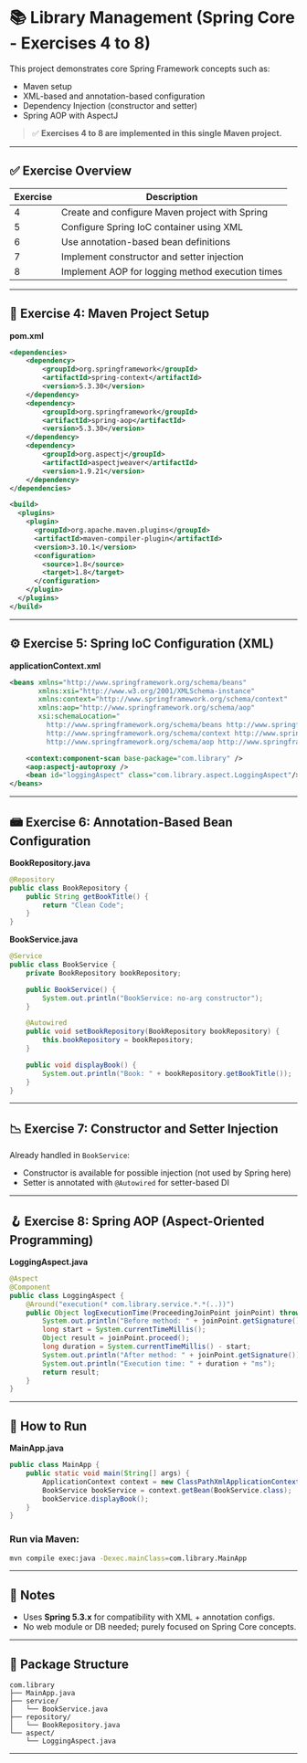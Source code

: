 # 📚 Library Management (Spring Core - Exercises 4 to 8)

This project demonstrates core Spring Framework concepts such as:

* Maven setup
* XML-based and annotation-based configuration
* Dependency Injection (constructor and setter)
* Spring AOP with AspectJ

> ✅ **Exercises 4 to 8 are implemented in this single Maven project.**

---

## ✅ Exercise Overview

| Exercise | Description                                      |
| -------- | ------------------------------------------------ |
| 4        | Create and configure Maven project with Spring   |
| 5        | Configure Spring IoC container using XML         |
| 6        | Use annotation-based bean definitions            |
| 7        | Implement constructor and setter injection       |
| 8        | Implement AOP for logging method execution times |

---

## 🧹 Exercise 4: Maven Project Setup

**pom.xml**

```xml
<dependencies>
    <dependency>
        <groupId>org.springframework</groupId>
        <artifactId>spring-context</artifactId>
        <version>5.3.30</version>
    </dependency>
    <dependency>
        <groupId>org.springframework</groupId>
        <artifactId>spring-aop</artifactId>
        <version>5.3.30</version>
    </dependency>
    <dependency>
        <groupId>org.aspectj</groupId>
        <artifactId>aspectjweaver</artifactId>
        <version>1.9.21</version>
    </dependency>
</dependencies>

<build>
  <plugins>
    <plugin>
      <groupId>org.apache.maven.plugins</groupId>
      <artifactId>maven-compiler-plugin</artifactId>
      <version>3.10.1</version>
      <configuration>
        <source>1.8</source>
        <target>1.8</target>
      </configuration>
    </plugin>
  </plugins>
</build>
```

---

## ⚙️ Exercise 5: Spring IoC Configuration (XML)

**applicationContext.xml**

```xml
<beans xmlns="http://www.springframework.org/schema/beans"
       xmlns:xsi="http://www.w3.org/2001/XMLSchema-instance"
       xmlns:context="http://www.springframework.org/schema/context"
       xmlns:aop="http://www.springframework.org/schema/aop"
       xsi:schemaLocation="
         http://www.springframework.org/schema/beans http://www.springframework.org/schema/beans/spring-beans.xsd
         http://www.springframework.org/schema/context http://www.springframework.org/schema/context/spring-context.xsd
         http://www.springframework.org/schema/aop http://www.springframework.org/schema/aop/spring-aop.xsd">

    <context:component-scan base-package="com.library" />
    <aop:aspectj-autoproxy />
    <bean id="loggingAspect" class="com.library.aspect.LoggingAspect"/>
</beans>
```

---

## 📾 Exercise 6: Annotation-Based Bean Configuration

**BookRepository.java**

```java
@Repository
public class BookRepository {
    public String getBookTitle() {
        return "Clean Code";
    }
}
```

**BookService.java**

```java
@Service
public class BookService {
    private BookRepository bookRepository;

    public BookService() {
        System.out.println("BookService: no-arg constructor");
    }

    @Autowired
    public void setBookRepository(BookRepository bookRepository) {
        this.bookRepository = bookRepository;
    }

    public void displayBook() {
        System.out.println("Book: " + bookRepository.getBookTitle());
    }
}
```

---

## 📉 Exercise 7: Constructor and Setter Injection

Already handled in `BookService`:

* Constructor is available for possible injection (not used by Spring here)
* Setter is annotated with `@Autowired` for setter-based DI

---

## 🪝 Exercise 8: Spring AOP (Aspect-Oriented Programming)

**LoggingAspect.java**

```java
@Aspect
@Component
public class LoggingAspect {
    @Around("execution(* com.library.service.*.*(..))")
    public Object logExecutionTime(ProceedingJoinPoint joinPoint) throws Throwable {
        System.out.println("Before method: " + joinPoint.getSignature());
        long start = System.currentTimeMillis();
        Object result = joinPoint.proceed();
        long duration = System.currentTimeMillis() - start;
        System.out.println("After method: " + joinPoint.getSignature());
        System.out.println("Execution time: " + duration + "ms");
        return result;
    }
}
```

---

## 🚀 How to Run

**MainApp.java**

```java
public class MainApp {
    public static void main(String[] args) {
        ApplicationContext context = new ClassPathXmlApplicationContext("applicationContext.xml");
        BookService bookService = context.getBean(BookService.class);
        bookService.displayBook();
    }
}
```

### Run via Maven:

```bash
mvn compile exec:java -Dexec.mainClass=com.library.MainApp
```

---

## 📌 Notes

* Uses **Spring 5.3.x** for compatibility with XML + annotation configs.
* No web module or DB needed; purely focused on Spring Core concepts.

---

## 📁 Package Structure

```
com.library
├── MainApp.java
├── service/
│   └── BookService.java
├── repository/
│   └── BookRepository.java
└── aspect/
    └── LoggingAspect.java
```

---

